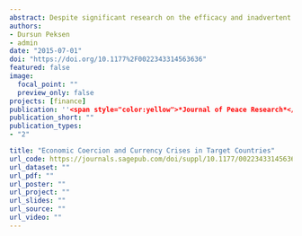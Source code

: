 ```yaml
---
abstract: Despite significant research on the efficacy and inadvertent humanitarian and political effects of economic sanctions, surprisingly little is known about the possible economic and financial consequences of sanctions for target economies. Synthesizing insights from the currency crisis literature with sanctions scholarship, we argue that economic sanctions are likely to trigger currency collapses, a major form of financial crisis that impedes economic growth and prosperity. We assert that economic coercion instigates currency crises by weakening the economy and creating political risks conducive to speculative attacks by currency traders. To substantiate the theoretical claims, we use time-series cross-national data for the 1970–2005 period. The results from the data analysis lend support for the hypothesis that sanctions undermine the financial stability of target countries. The findings also indicate that the adverse effect of economic coercion on the financial stability of target economies is likely to be conditioned by the severity of the coercion and the type of actors involved in the implementation of sanctions. The findings of this article add to the sanctions literature demonstrating how economic coercion could be detrimental to the target economy beyond the immediate effect on trade and investment. It also complements and adds to the literature on political economy of currency crises that has so far overlooked the significant role that economic coercion plays in financial crises.
authors:
- Dursun Peksen
- admin
date: "2015-07-01"
doi: "https://doi.org/10.1177%2F0022343314563636"
featured: false
image:
  focal_point: ""
  preview_only: false
projects: [finance]
publication: ''<span style="color:yellow">*Journal of Peace Research*</span>, 52(4): 448--462'
publication_short: ""
publication_types:
- "2"

title: "Economic Coercion and Currency Crises in Target Countries"
url_code: https://journals.sagepub.com/doi/suppl/10.1177/0022343314563636
url_dataset: ""
url_pdf: ""
url_poster: ""
url_project: ""
url_slides: ""
url_source: ""
url_video: ""
---
```

